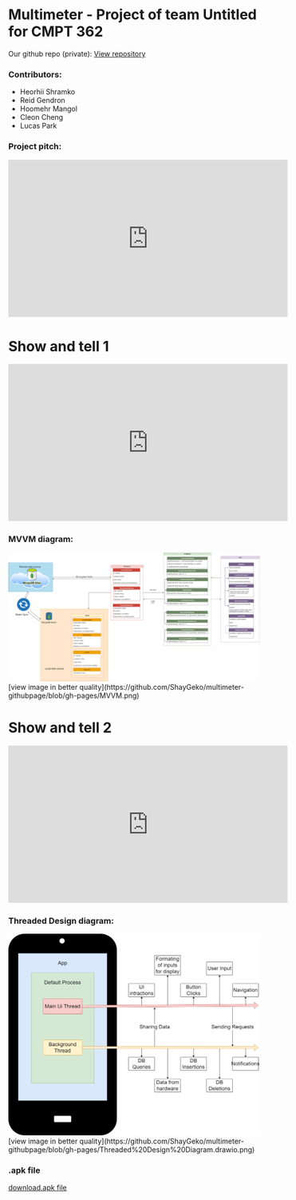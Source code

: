 # Multimeter - Project of team Untitled for CMPT 362

 Our github repo (private): [View repository](https://github.com/ShayGeko/Multimeter)

### Contributors:
- Heorhii Shramko
- Reid Gendron
- Hoomehr Mangol
- Cleon Cheng
- Lucas Park


### Project pitch:
<iframe
        width="560"
        height="315"
        src="https://www.youtube.com/embed/sBuJernhIEs"
        title="Project pitch"
        frameborder="0"
        allow="accelerometer;autoplay; clipboard-write; encrypted-media; gyroscope; picture-in-picture" 
        allowfullscreen>
</iframe>

# Show and tell 1
<iframe width="560" height="315" src="https://www.youtube.com/embed/KIK-r7LPmIs" title="YouTube video player" frameborder="0" allow="accelerometer; autoplay; clipboard-write; encrypted-media; gyroscope; picture-in-picture" allowfullscreen></iframe>

### MVVM diagram:
<img src="https://github.com/ShayGeko/multimeter-githubpage/blob/gh-pages/MVVM.png?raw=true" class="img-responsive" alt="">
[view image in better quality](https://github.com/ShayGeko/multimeter-githubpage/blob/gh-pages/MVVM.png)

# Show and tell 2
<iframe width="560" height="315" src="https://www.youtube.com/embed/sUl5N5CSdTk" title="YouTube video player" frameborder="0" allow="accelerometer; autoplay; clipboard-write; encrypted-media; gyroscope; picture-in-picture" allowfullscreen></iframe>

### Threaded Design diagram:
<img src="https://github.com/ShayGeko/multimeter-githubpage/blob/gh-pages/Threaded%20Design%20Diagram.drawio.png?raw=true" class="img-responsive" alt="">
[view image in better quality](https://github.com/ShayGeko/multimeter-githubpage/blob/gh-pages/Threaded%20Design%20Diagram.drawio.png)

### .apk file
[download.apk file](https://github.com/ShayGeko/multimeter-githubpage/releases/download/show_and_tell_1_public/show_and_tell_1.apk)
